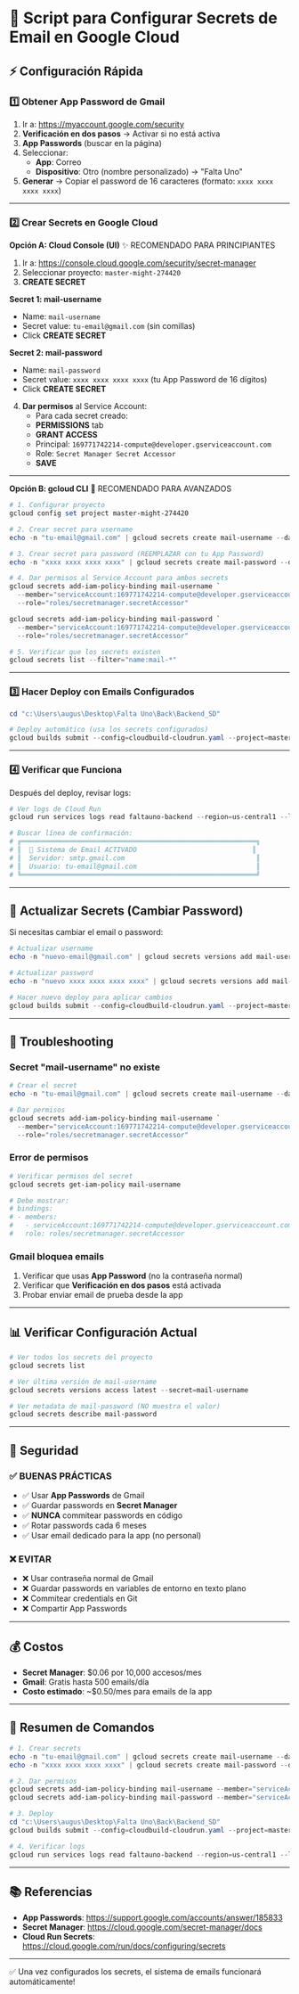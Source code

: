 # 📧 Script para Configurar Secrets de Email en Google Cloud

## ⚡ Configuración Rápida

### 1️⃣ Obtener App Password de Gmail

1. Ir a: https://myaccount.google.com/security
2. **Verificación en dos pasos** → Activar si no está activa
3. **App Passwords** (buscar en la página)
4. Seleccionar:
   - **App**: Correo
   - **Dispositivo**: Otro (nombre personalizado) → "Falta Uno"
5. **Generar** → Copiar el password de 16 caracteres (formato: `xxxx xxxx xxxx xxxx`)

---

### 2️⃣ Crear Secrets en Google Cloud

**Opción A: Cloud Console (UI)** ✨ RECOMENDADO PARA PRINCIPIANTES

1. Ir a: https://console.cloud.google.com/security/secret-manager
2. Seleccionar proyecto: `master-might-274420`
3. **CREATE SECRET**

**Secret 1: mail-username**
- Name: `mail-username`
- Secret value: `tu-email@gmail.com` (sin comillas)
- Click **CREATE SECRET**

**Secret 2: mail-password**
- Name: `mail-password`  
- Secret value: `xxxx xxxx xxxx xxxx` (tu App Password de 16 dígitos)
- Click **CREATE SECRET**

4. **Dar permisos** al Service Account:
   - Para cada secret creado:
   - **PERMISSIONS** tab
   - **GRANT ACCESS**
   - Principal: `169771742214-compute@developer.gserviceaccount.com`
   - Role: `Secret Manager Secret Accessor`
   - **SAVE**

---

**Opción B: gcloud CLI** 🚀 RECOMENDADO PARA AVANZADOS

```powershell
# 1. Configurar proyecto
gcloud config set project master-might-274420

# 2. Crear secret para username
echo -n "tu-email@gmail.com" | gcloud secrets create mail-username --data-file=-

# 3. Crear secret para password (REEMPLAZAR con tu App Password)
echo -n "xxxx xxxx xxxx xxxx" | gcloud secrets create mail-password --data-file=-

# 4. Dar permisos al Service Account para ambos secrets
gcloud secrets add-iam-policy-binding mail-username `
  --member="serviceAccount:169771742214-compute@developer.gserviceaccount.com" `
  --role="roles/secretmanager.secretAccessor"

gcloud secrets add-iam-policy-binding mail-password `
  --member="serviceAccount:169771742214-compute@developer.gserviceaccount.com" `
  --role="roles/secretmanager.secretAccessor"

# 5. Verificar que los secrets existen
gcloud secrets list --filter="name:mail-*"
```

---

### 3️⃣ Hacer Deploy con Emails Configurados

```powershell
cd "c:\Users\augus\Desktop\Falta Uno\Back\Backend_SD"

# Deploy automático (usa los secrets configurados)
gcloud builds submit --config=cloudbuild-cloudrun.yaml --project=master-might-274420 --async
```

---

### 4️⃣ Verificar que Funciona

Después del deploy, revisar logs:

```powershell
# Ver logs de Cloud Run
gcloud run services logs read faltauno-backend --region=us-central1 --limit=50

# Buscar línea de confirmación:
# ╔═══════════════════════════════════════════════════════════╗
# ║  📧 Sistema de Email ACTIVADO                             ║
# ║  Servidor: smtp.gmail.com                                 ║
# ║  Usuario: tu-email@gmail.com                              ║
# ╚═══════════════════════════════════════════════════════════╝
```

---

## 🔄 Actualizar Secrets (Cambiar Password)

Si necesitas cambiar el email o password:

```powershell
# Actualizar username
echo -n "nuevo-email@gmail.com" | gcloud secrets versions add mail-username --data-file=-

# Actualizar password
echo -n "nuevo xxxx xxxx xxxx xxxx" | gcloud secrets versions add mail-password --data-file=-

# Hacer nuevo deploy para aplicar cambios
gcloud builds submit --config=cloudbuild-cloudrun.yaml --project=master-might-274420 --async
```

---

## 🐛 Troubleshooting

### Secret "mail-username" no existe

```powershell
# Crear el secret
echo -n "tu-email@gmail.com" | gcloud secrets create mail-username --data-file=-

# Dar permisos
gcloud secrets add-iam-policy-binding mail-username `
  --member="serviceAccount:169771742214-compute@developer.gserviceaccount.com" `
  --role="roles/secretmanager.secretAccessor"
```

### Error de permisos

```powershell
# Verificar permisos del secret
gcloud secrets get-iam-policy mail-username

# Debe mostrar:
# bindings:
# - members:
#   - serviceAccount:169771742214-compute@developer.gserviceaccount.com
#   role: roles/secretmanager.secretAccessor
```

### Gmail bloquea emails

1. Verificar que usas **App Password** (no la contraseña normal)
2. Verificar que **Verificación en dos pasos** está activada
3. Probar enviar email de prueba desde la app

---

## 📊 Verificar Configuración Actual

```powershell
# Ver todos los secrets del proyecto
gcloud secrets list

# Ver última versión de mail-username
gcloud secrets versions access latest --secret=mail-username

# Ver metadata de mail-password (NO muestra el valor)
gcloud secrets describe mail-password
```

---

## 🔐 Seguridad

### ✅ BUENAS PRÁCTICAS

- ✅ Usar **App Passwords** de Gmail
- ✅ Guardar passwords en **Secret Manager**
- ✅ **NUNCA** commitear passwords en código
- ✅ Rotar passwords cada 6 meses
- ✅ Usar email dedicado para la app (no personal)

### ❌ EVITAR

- ❌ Usar contraseña normal de Gmail
- ❌ Guardar passwords en variables de entorno en texto plano
- ❌ Commitear credentials en Git
- ❌ Compartir App Passwords

---

## 💰 Costos

- **Secret Manager**: $0.06 por 10,000 accesos/mes
- **Gmail**: Gratis hasta 500 emails/día
- **Costo estimado**: ~$0.50/mes para emails de la app

---

## 🎯 Resumen de Comandos

```powershell
# 1. Crear secrets
echo -n "tu-email@gmail.com" | gcloud secrets create mail-username --data-file=-
echo -n "xxxx xxxx xxxx xxxx" | gcloud secrets create mail-password --data-file=-

# 2. Dar permisos
gcloud secrets add-iam-policy-binding mail-username --member="serviceAccount:169771742214-compute@developer.gserviceaccount.com" --role="roles/secretmanager.secretAccessor"
gcloud secrets add-iam-policy-binding mail-password --member="serviceAccount:169771742214-compute@developer.gserviceaccount.com" --role="roles/secretmanager.secretAccessor"

# 3. Deploy
cd "c:\Users\augus\Desktop\Falta Uno\Back\Backend_SD"
gcloud builds submit --config=cloudbuild-cloudrun.yaml --project=master-might-274420 --async

# 4. Verificar logs
gcloud run services logs read faltauno-backend --region=us-central1 --limit=50
```

---

## 📚 Referencias

- **App Passwords**: https://support.google.com/accounts/answer/185833
- **Secret Manager**: https://cloud.google.com/secret-manager/docs
- **Cloud Run Secrets**: https://cloud.google.com/run/docs/configuring/secrets

---

✅ Una vez configurados los secrets, el sistema de emails funcionará automáticamente!
